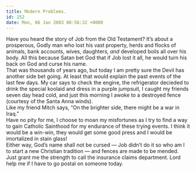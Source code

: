 ```yaml
---
title: Modern Problems.
id: 152
date: Mon, 06 Jan 2003 08:56:32 +0000
---
```


Have you heard the story of Job from the Old Testament? It’s about a prosperous, Godly man who lost his vast property, herds and flocks of animals, bank accounts, wives, daughters, *and* developed boils all over his body. All this because Satan bet God that if Job lost it all, he would turn his back on God and curse his name.  
 That was thousands of years ago, but today I am pretty sure the Devil has another side bet going. At least that would explain the past events of the last few days. My car says to check the engine, the refrigerator decieded to drink the special koolaid and dress in a purple jumpsuit, I caught my friends seven day head cold, and just this morning I awoke to a destroyed fence (courtesy of the Santa Anna winds).  
 Like my friend Mitch says, “On the brighter side, there might be a war in Iraq.”  
 Have no pity for me, I choose to moan my misfortunes as I try to find a way to gain Catholic Sainthood for my endurance of these trying events. I think it would be a win-win, they would get some good press and I would be imortalized in stain glass!  
 Either way, God’s name shall not be cursed — Job didn’t do it so who am I to start a new Christian tradition — and fences are made to be mended.  
 Just grant me the strength to call the insurance claims department. Lord help me if I have to go postal on someone today.


